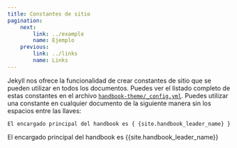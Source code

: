```yaml
---
title: Constantes de sitio
pagination:
    next:
        link: ../example
        name: Ejemplo
    previous:
        link: ../links
        name: Links
---
```


Jekyll nos ofrece la funcionalidad de crear constantes de sitio que se pueden utilizar en todos los documentos. Puedes ver el listado completo de estas constantes en el archivo [`handbook-theme/_config.yml`](https://github.com/PauloniaAQP/handbook-theme/blob/theme/_config.yml). Puedes utilizar una constante en cualquier documento de la siguiente manera sin los espacios entre las llaves:

```
El encargado principal del handbook es { {site.handbook_leader_name} }
```

El encargado principal del handbook es {{site.handbook_leader_name}}

